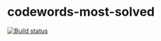 # codewords-most-solved
[![Build status](https://travis-ci.org/ArtCoeur/codewords-most-solved.svg?branch=master)](https://travis-ci.org/ArtCoeur/codewords-most-solved)
